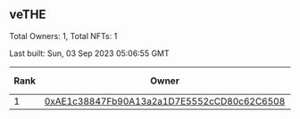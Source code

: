 ## veTHE

Total Owners: 1, Total NFTs: 1

Last built: Sun, 03 Sep 2023 05:06:55 GMT

| Rank | Owner | Voting Power | Influence | NFTs Id |
| --- | --- | --- | --- | --- |
  | 1 | [0xAE1c38847Fb90A13a2a1D7E5552cCD80c62C6508](https://debank.com/profile/0xAE1c38847Fb90A13a2a1D7E5552cCD80c62C6508?chain=bsc) | 2,540,036.187 | 3.63296% | 1 |